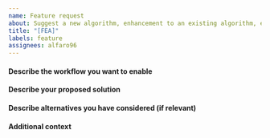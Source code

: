 ```yaml
---
name: Feature request
about: Suggest a new algorithm, enhancement to an existing algorithm, etc.
title: "[FEA]"
labels: feature
assignees: alfaro96
---
```


<!--
If you want to propose a new algorithm, be sure that the standards are followed.
-->

#### Describe the workflow you want to enable

#### Describe your proposed solution

#### Describe alternatives you have considered (if relevant)

#### Additional context
